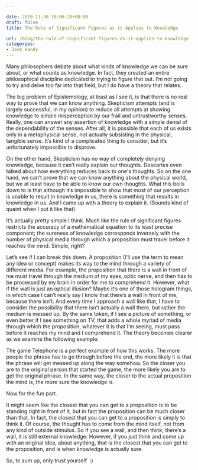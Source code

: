 ```yaml
---

date: 2010-11-30 18:06:28+00:00
draft: false
title: The Rule of Significant Figures as it Applies to Knowledge

url: /blog/the-rule-of-significant-figures-as-it-applies-to-knowledge
categories:
- Jack Handy
---
```


Many philosophers debate about what kinds of knowledge we can be sure about, or what counts as knowledge. In fact, they created an entire philosophical discipline dedicated to trying to figure that out. I’m not going to try and delve too far into that field, but I do have a theory that relates.




The big problem of Epistemology, at least as I see it, is that there is no real way to prove that we can know anything. Skepticism attempts (and is largely successful, in my opinion) to reduce all attempts at showing knowledge to simple misperception by our frail and untrustworthy senses. Really, one can answer any assertion of knowledge with a simple denial of the dependability of the senses. After all, it is possible that each of us exists only in a metaphysical sense, not actually subsisting in the physical, tangible sense. It’s kind of a complicated thing to consider, but it’s unfortunately impossible to disprove.




On the other hand, Skepticism has no way of completely denying knowledge, because it can’t really explain our thoughts. Descartes even talked about how everything reduces back to one's thoughts. So on the one hand, we can’t prove that we can know anything about the physical world, but we at least have to be able to know our own thoughts. What this boils down to is that although it’s impossible to show that most of our perception is unable to result in knowledge in us, there is something that results in knowledge in us. And I came up with a theory to explain it. (Sounds kind of quaint when I put it like that)




It’s actually pretty simple I think. Much like the rule of significant figures restricts the accuracy of a mathematical equation to its least precise component; the sureness of knowledge corresponds inversely with the number of physical media through which a proposition must travel before it reaches the mind. Simple, right?




Let’s see if I can break this down. A proposition (I’ll use the term to mean any idea or concept) makes its way to the mind through a variety of different media. For example, the proposition that there is a wall in front of me must travel through the medium of my eyes, optic nerve, and then has to be processed by my brain in order for me to comprehend it. However, what if the wall is just an optical illusion? Maybe it’s one of those hologram things, in which case I can’t really say I know that there’s a wall in front of me, because there isn’t. And every time I approach a wall like that, I have to consider the possibility that there isn’t actually a wall there, but rather the medium is messed up. By the same token, if I see a picture of something, or even better if I see something on TV, that adds a whole myriad of media through which the proposition, whatever it is that I’m seeing, must pass before it reaches my mind and I comprehend it. The theory becomes clearer as we examine the following example:




The game Telephone is a perfect example of how this works. The more people the phrase has to go through before the end, the more likely it is that the phrase will get messed up along the way somehow. So the closer you are to the original person that started the game, the more likely you are to get the original phrase. In the same way, the closer to the actual proposition the mind is, the more sure the knowledge is.




Now for the fun part.




It might seem like the closest that you can get to a proposition is to be standing right in front of it, but in fact the proposition can be much closer than that. In fact, the closest that you can get to a proposition is simply to think it. Of course, the thought has to come from the mind itself, not from any kind of outside stimulus. So if you see a wall, and then think, there’s a wall, it is still external knowledge. However, if you just think and come up with an original idea, about anything, that is the closest that you can get to the proposition, and is when knowledge is actually sure.




So, to sum up, only trust yourself  :)
